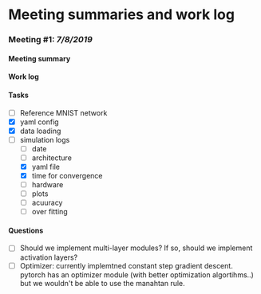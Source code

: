 # Meeting summaries and work log
### **Meeting #1:** *7/8/2019*
#### Meeting summary
#### Work log
#### Tasks
- [ ] Reference MNIST network
- [x] yaml config
- [x] data loading
- [ ] simulation logs
  - [ ] date
  - [ ] architecture
  - [x] yaml file
  - [x] time for convergence
  - [ ] hardware
  - [ ] plots
  - [ ] acuuracy
  - [ ] over fitting
#### Questions
- [ ] Should we implement multi-layer modules? If so, should we implement activation layers?
- [ ]  Optimizer: currently implemtned constant step gradient descent. pytorch has an optimizer module (with better optimization algortihms..)  but we wouldn't be able to use the manahtan rule.